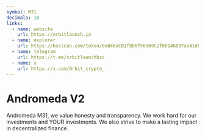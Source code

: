```yaml
---
symbol: M31
decimals: 18
links:
  - name: website
    url: https://orbitlaunch.io
  - name: explorer
    url: https://bscscan.com/token/0xB46aCB1f8D0fF6369C2f00146897aeA1dFCf2414
  - name: telegram
    url: https://t.me/orbitlaunchbsc
  - name: x
    url: https://x.com/Orbit_crypto_
---
```


# Andromeda V2

Andromeda M31, we value honesty and transparency. We work hard for our investments and YOUR investments. We also strive to make a lasting impact in decentralized finance.
